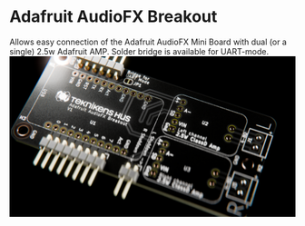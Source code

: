 # Adafruit AudioFX Breakout
Allows easy connection of the Adafruit AudioFX Mini Board with dual (or a single) 2.5w Adafruit AMP. Solder bridge is available for UART-mode.
![Adafruit AudioFX Breakout](AdafruitAudioFXBreakout_Render.png)